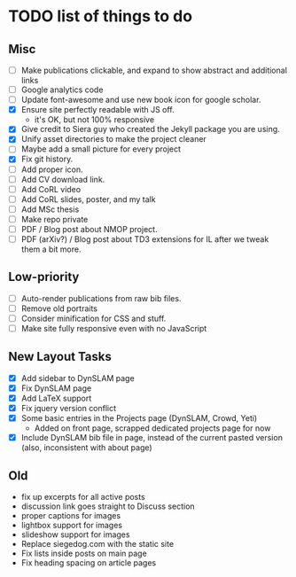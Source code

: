 TODO list of things to do
=========================

Misc
----
 * [ ] Make publications clickable, and expand to show abstract and additional links
 * [ ] Google analytics code
 * [ ] Update font-awesome and use new book icon for google scholar.
 * [X] Ensure site perfectly readable with JS off.
      - it's OK, but not 100% responsive
 * [X] Give credit to Siera guy who created the Jekyll package you are using.
 * [X] Unify asset directories to make the project cleaner
 * [ ] Maybe add a small picture for every project
 * [X] Fix git history.
 * [ ] Add proper icon.
 * [ ] Add CV download link.
 * [ ] Add CoRL video
 * [ ] Add CoRL slides, poster, and my talk
 * [ ] Add MSc thesis
 * [ ] Make repo private
 * [ ] PDF / Blog post about NMOP project.
 * [ ] PDF (arXiv?) / Blog post about TD3 extensions for IL after we tweak them
     a bit more.

Low-priority
-----------
 * [ ] Auto-render publications from raw bib files.
 * [ ] Remove old portraits
 * [ ] Consider minification for CSS and stuff.
 * [ ] Make site fully responsive even with no JavaScript

New Layout Tasks
----------------
 * [X] Add sidebar to DynSLAM page
 * [X] Fix DynSLAM page
 * [X] Add LaTeX support
 * [X] Fix jquery version conflict
 * [X] Some basic entries in the Projects page (DynSLAM, Crowd, Yeti)
      - Added on front page, scrapped dedicated projects page for now
 * [X] Include DynSLAM bib file in page, instead of the current pasted version
     (also, inconsistent with about page)

Old
---
 * fix up excerpts for all active posts
 * discussion link goes straight to Discuss section
 * proper captions for images
 * lightbox support for images
 * slideshow support for images
 * Replace siegedog.com with the static site
 * Fix lists inside posts on main page
 * Fix heading spacing on article pages
